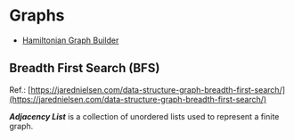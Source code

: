 # Graphs
* [Hamiltonian Graph Builder](http://bl.ocks.org/christophermanning/1703449)

## Breadth First Search (BFS)
Ref.: [https://jarednielsen.com/data-structure-graph-breadth-first-search/](https://jarednielsen.com/data-structure-graph-breadth-first-search/)

___Adjacency List___ is a collection of unordered lists used to represent a finite graph.
